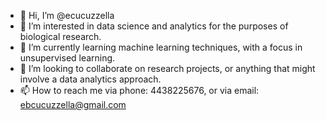 - 👋 Hi, I’m @ecucuzzella
- 👀 I’m interested in data science and analytics for the purposes of biological research.
- 🌱 I’m currently learning machine learning techniques, with a focus in unsupervised learning.
- 💞️ I’m looking to collaborate on research projects, or anything that might involve a data analytics approach.
- 📫 How to reach me via phone: 4438225676, or via email: ebcucuzzella@gmail.com

<!---
ecucuzzella/ecucuzzella is a ✨ special ✨ repository because its `README.md` (this file) appears on your GitHub profile.
You can click the Preview link to take a look at your changes.
--->
